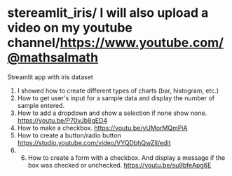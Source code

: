 # stereamlit_iris/ I will also upload a video on my youtube channel/https://www.youtube.com/@mathsalmath  
Streamlit app with iris dataset
1) I showed how to create different types of charts (bar, histogram, etc.)
2) How to get user's input for a sample data and display the number of sample entered.
3) How to add a dropdown and show a selection if none show none. https://youtu.be/P70vJb8gED4
4) How to make a checkbox. https://youtu.be/yUMorMQmPiA
5) How to create a button/radio button  https://studio.youtube.com/video/VYQDbhQwZlI/edit
6) 6) How to create a form with a checkbox. And display a message if the box was checked or unchecked. https://youtu.be/su9bfeApg6E 
